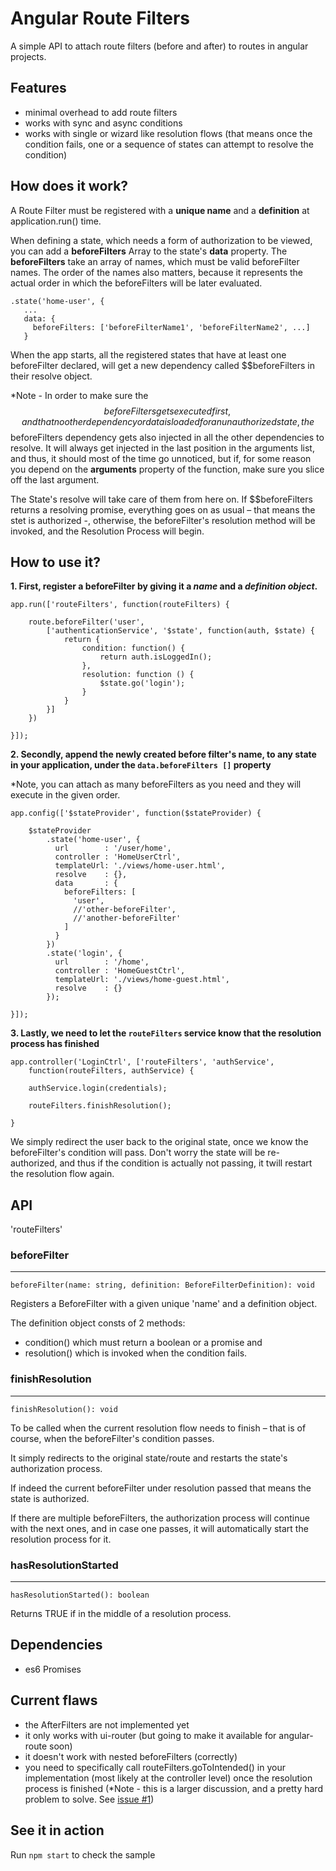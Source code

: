 # Angular Route Filters

A simple API to attach route filters (before and after) to routes in angular 
projects.

## Features

- minimal overhead to add route filters
- works with sync and async conditions
- works with single or wizard like resolution flows 
(that means once the condition fails, one or a sequence of states can attempt to
 resolve the condition)


## How does it work?

A Route Filter must be registered with a __unique name__ and a __definition__ at 
application.run() time.

When defining a state, which needs a form of authorization to be viewed, you can
add a __beforeFilters__ Array to the state's __data__ property. 
The __beforeFilters__ take an array of names, which must be valid beforeFilter names. 
The order of the names also matters, because it represents the actual order 
in which the beforeFilters will be later evaluated.
 
 ```
 .state('home-user', {
    ...
    data: {
      beforeFilters: ['beforeFilterName1', 'beforeFilterName2', ...]
    }
```

When the app starts, all the registered states that have at least one 
beforeFilter declared, will get a new dependency called $$beforeFilters in 
their resolve object. 

*Note - In order to make sure the $$beforeFilters gets executed first, and that no
other dependency or data is loaded for an unauthorized state, the $$beforeFilters 
dependency gets also injected in all the other dependencies to resolve. 
It will always get injected in the last position in the arguments list, and thus,
it should most of the time go unnoticed, but if, for some reason you depend on
the __arguments__ property of the function, make sure you slice off the last argument.

The State's resolve will take care of them from here on. If $$beforeFilters returns a
resolving promise, everything goes on as usual – that means the stet is authorized -,
otherwise, the beforeFilter's resolution method will be invoked, and the 
Resolution Process will begin.

## How to use it?

**1. First, register a beforeFilter by giving it a _name_ and a _definition object_.**

```
app.run(['routeFilters', function(routeFilters) {
    
    route.beforeFilter('user', 
        ['authenticationService', '$state', function(auth, $state) {
            return {
                condition: function() {
                    return auth.isLoggedIn();
                },
                resolution: function () {
                    $state.go('login');
                }
            }
        }]
    })

}]);
```

**2. Secondly, append the newly created before filter's name, 
to any state in your application, under the `data.beforeFilters []` property** 

*Note, you can attach as many beforeFilters as you need and they will execute in the given order.

```
app.config(['$stateProvider', function($stateProvider) {

    $stateProvider
        .state('home-user', {
          url        : '/user/home',
          controller : 'HomeUserCtrl',
          templateUrl: './views/home-user.html',
          resolve    : {},
          data       : {
            beforeFilters: [
              'user',
              //'other-beforeFilter',
              //'another-beforeFilter'
            ]
          }
        })
        .state('login', {
          url        : '/home',
          controller : 'HomeGuestCtrl',
          templateUrl: './views/home-guest.html',
          resolve    : {}
        });

}]);

```

**3. Lastly, we need to let the `routeFilters` service know that the resolution 
process has finished**

```
app.controller('LoginCtrl', ['routeFilters', 'authService', 
    function(routeFilters, authService) {
    
    authService.login(credentials);
    
    routeFilters.finishResolution();
    
}
```

We simply redirect the user back to the original state, once we know the 
beforeFilter's condition will pass. Don't worry the state will be re-authorized, 
and thus if the condition is actually not passing, it twill restart the 
resolution flow again.

## API

'routeFilters'

### beforeFilter
---

    beforeFilter(name: string, definition: BeforeFilterDefinition): void
    
Registers a BeforeFilter with a given unique 'name' and a definition object.

The definition object consts of 2 methods: 
- condition() which must return a boolean or a promise and
- resolution() which is invoked when the condition fails.  

     
### finishResolution
---

    finishResolution(): void

To be called when the current resolution flow needs to finish – that is 
of course, when the beforeFilter's condition passes.

It simply redirects to the original state/route and restarts the state's 
authorization process.

If indeed the current beforeFilter under resolution passed that means the 
state is authorized.

If there are multiple beforeFilters, the authorization process will
continue with the next ones, and in case one passes, it will
automatically start the resolution process for it.


### hasResolutionStarted
---

    hasResolutionStarted(): boolean

Returns TRUE if in the middle of a resolution process.


## Dependencies

- es6 Promises   

## Current flaws

- the AfterFilters are not implemented yet
- it only works with ui-router (but going to make it available for angular-route soon)
- it doesn't work with nested beforeFilters (correctly)
- you need to specifically call routeFilters.goToIntended() in your implementation (most likely at the controller level) 
once the resolution process is finished
(*Note - this is a larger discussion, and a pretty hard problem to solve. See [issue #1](https://github.com/GabrielCTroia/angular-route-filters/issues/1))   



## See it in action

Run `npm start` to check the sample